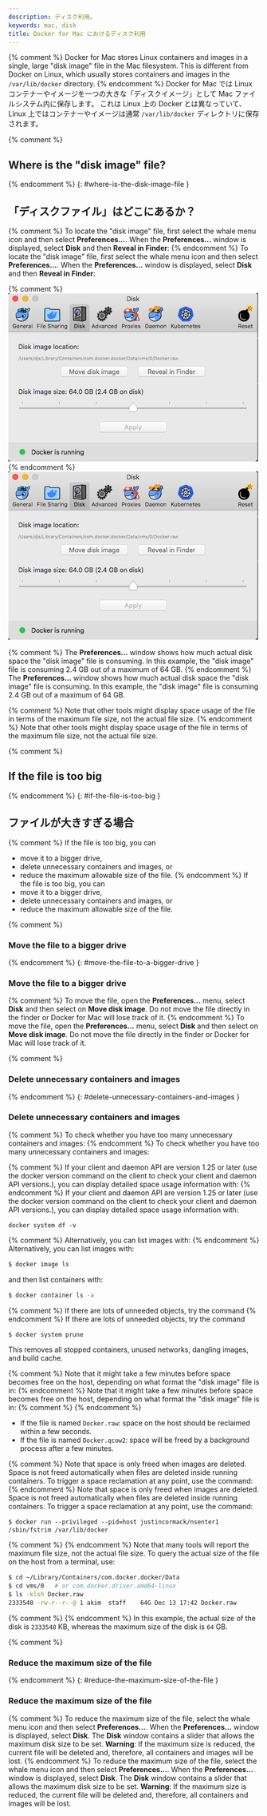 ```yaml
---
description: ディスク利用。
keywords: mac, disk
title: Docker for Mac におけるディスク利用
---
```


{% comment %}
Docker for Mac stores Linux containers and images in a single, large "disk image" file
in the Mac filesystem. This is different from Docker on Linux, which usually stores containers
and images in the `/var/lib/docker` directory.
{% endcomment %}
Docker for Mac では Linux コンテナーやイメージを一つの大きな「ディスクイメージ」として Mac ファイルシステム内に保存します。
これは Linux 上の Docker とは異なっていて、Linux 上ではコンテナーやイメージは通常 `/var/lib/docker` ディレクトリに保存されます。

{% comment %}
## Where is the "disk image" file?
{% endcomment %}
{: #where-is-the-disk-image-file }
## 「ディスクファイル」はどこにあるか？

{% comment %}
To locate the "disk image" file, first select the whale menu icon and then select
**Preferences...**. When the **Preferences...** window is displayed, select **Disk** and then **Reveal in Finder**:
{% endcomment %}
To locate the "disk image" file, first select the whale menu icon and then select
**Preferences...**. When the **Preferences...** window is displayed, select **Disk** and then **Reveal in Finder**:

{% comment %}
![Disk preferences](images/settings-disk.png)
{% endcomment %}
![Disk preferences](images/settings-disk.png)

{% comment %}
The **Preferences...** window shows how much actual disk space the "disk image" file is consuming.
In this example, the "disk image" file is consuming 2.4 GB out of a maximum of 64 GB.
{% endcomment %}
The **Preferences...** window shows how much actual disk space the "disk image" file is consuming.
In this example, the "disk image" file is consuming 2.4 GB out of a maximum of 64 GB.

{% comment %}
Note that other tools might display space usage of the file in terms of the maximum file size, not the actual file size.
{% endcomment %}
Note that other tools might display space usage of the file in terms of the maximum file size, not the actual file size.

{% comment %}
## If the file is too big
{% endcomment %}
{: #if-the-file-is-too-big }
## ファイルが大きすぎる場合

{% comment %}
If the file is too big, you can
- move it to a bigger drive,
- delete unnecessary containers and images, or
- reduce the maximum allowable size of the file.
{% endcomment %}
If the file is too big, you can
- move it to a bigger drive,
- delete unnecessary containers and images, or
- reduce the maximum allowable size of the file.

{% comment %}
### Move the file to a bigger drive
{% endcomment %}
{: #move-the-file-to-a-bigger-drive }
### Move the file to a bigger drive

{% comment %}
To move the file, open the **Preferences...** menu, select **Disk**  and then select
on **Move disk image**. Do not move the file directly in the finder or Docker for Mac will
lose track of it.
{% endcomment %}
To move the file, open the **Preferences...** menu, select **Disk**  and then select
on **Move disk image**. Do not move the file directly in the finder or Docker for Mac will
lose track of it.

{% comment %}
### Delete unnecessary containers and images
{% endcomment %}
{: #delete-unnecessary-containers-and-images }
### Delete unnecessary containers and images

{% comment %}
To check whether you have too many unnecessary containers and images:
{% endcomment %}
To check whether you have too many unnecessary containers and images:

{% comment %}
If your client and daemon API are version 1.25 or later (use the docker version command on the client to check your client and daemon API versions.), you can display detailed space usage information with:
{% endcomment %}
If your client and daemon API are version 1.25 or later (use the docker version command on the client to check your client and daemon API versions.), you can display detailed space usage information with:

```
docker system df -v
```

{% comment %}
Alternatively, you can list images with:
{% endcomment %}
Alternatively, you can list images with:
```bash
$ docker image ls
```
and then list containers with:
```bash
$ docker container ls -a
```

{% comment %}
If there are lots of unneeded objects, try the command
{% endcomment %}
If there are lots of unneeded objects, try the command
```bash
$ docker system prune
```
This removes all stopped containers, unused networks, dangling images, and build cache.

{% comment %}
Note that it might take a few minutes before space becomes free on the host, depending
on what format the "disk image" file is in:
{% endcomment %}
Note that it might take a few minutes before space becomes free on the host, depending
on what format the "disk image" file is in:
{% comment %}
{% endcomment %}
- If the file is named `Docker.raw`: space on the host should be reclaimed within a few
  seconds.
- If the file is named `Docker.qcow2`: space will be freed by a background process after
  a few minutes.

{% comment %}
Note that space is only freed when images are deleted. Space is not freed automatically
when files are deleted inside running containers. To trigger a space reclamation at any
point, use the command:
{% endcomment %}
Note that space is only freed when images are deleted. Space is not freed automatically
when files are deleted inside running containers. To trigger a space reclamation at any
point, use the command:

```
$ docker run --privileged --pid=host justincormack/nsenter1 /sbin/fstrim /var/lib/docker
```

{% comment %}
{% endcomment %}
Note that many tools will report the maximum file size, not the actual file size.
To query the actual size of the file on the host from a terminal, use:
```bash
$ cd ~/Library/Containers/com.docker.docker/Data
$ cd vms/0   # or com.docker.driver.amd64-linux
$ ls -klsh Docker.raw
2333548 -rw-r--r--@ 1 akim  staff    64G Dec 13 17:42 Docker.raw
```
{% comment %}
{% endcomment %}
In this example, the actual size of the disk is `2333548` KB, whereas the maximum size
of the disk is `64` GB.

{% comment %}
### Reduce the maximum size of the file
{% endcomment %}
{: #reduce-the-maximum-size-of-the-file }
### Reduce the maximum size of the file

{% comment %}
To reduce the maximum size of the file, select the whale menu icon and then select
**Preferences...**. When the **Preferences...** window is displayed, select **Disk**.
The **Disk** window contains a slider that allows the maximum disk size to be set.
**Warning**: If the maximum size is reduced, the current file will be deleted and, therefore, all
containers and images will be lost.
{% endcomment %}
To reduce the maximum size of the file, select the whale menu icon and then select
**Preferences...**. When the **Preferences...** window is displayed, select **Disk**.
The **Disk** window contains a slider that allows the maximum disk size to be set.
**Warning**: If the maximum size is reduced, the current file will be deleted and, therefore, all
containers and images will be lost.

